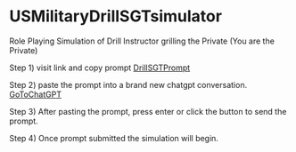 # USMilitaryDrillSGTsimulator
Role Playing Simulation of Drill Instructor grilling the Private (You are the Private)


Step 1) visit link and copy prompt [DrillSGTPrompt](https://github.com/Neur0plasticity/USMilitaryDrillSGTsimulator/blob/main/prompt.drillsgt.txt)

Step 2) paste the prompt into a brand new chatgpt conversation. [GoToChatGPT](https://chat.openai.com/chat)

Step 3) After pasting the prompt, press enter or click the button to send the prompt.

Step 4) Once prompt submitted the simulation will begin.
